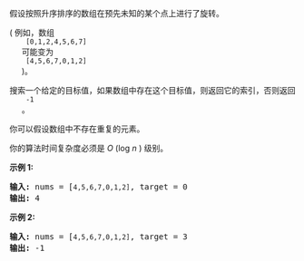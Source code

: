 <html>
 <body>
  <p>
   假设按照升序排序的数组在预先未知的某个点上进行了旋转。
  </p>
  <p>
   ( 例如，数组
   <code>
    [0,1,2,4,5,6,7]
   </code>
   可能变为
   <code>
    [4,5,6,7,0,1,2]
   </code>
   )。
  </p>
  <p>
   搜索一个给定的目标值，如果数组中存在这个目标值，则返回它的索引，否则返回
   <code>
    -1
   </code>
   。
  </p>
  <p>
   你可以假设数组中不存在重复的元素。
  </p>
  <p>
   你的算法时间复杂度必须是
   <em>
    O
   </em>
   (log
   <em>
    n
   </em>
   ) 级别。
  </p>
  <p>
   <strong>
    示例 1:
   </strong>
  </p>
  <pre><strong>输入:</strong> nums = [<code>4,5,6,7,0,1,2]</code>, target = 0
<strong>输出:</strong> 4
</pre>
  <p>
   <strong>
    示例 2:
   </strong>
  </p>
  <pre><strong>输入:</strong> nums = [<code>4,5,6,7,0,1,2]</code>, target = 3
<strong>输出:</strong> -1</pre>
 </body>
</html>